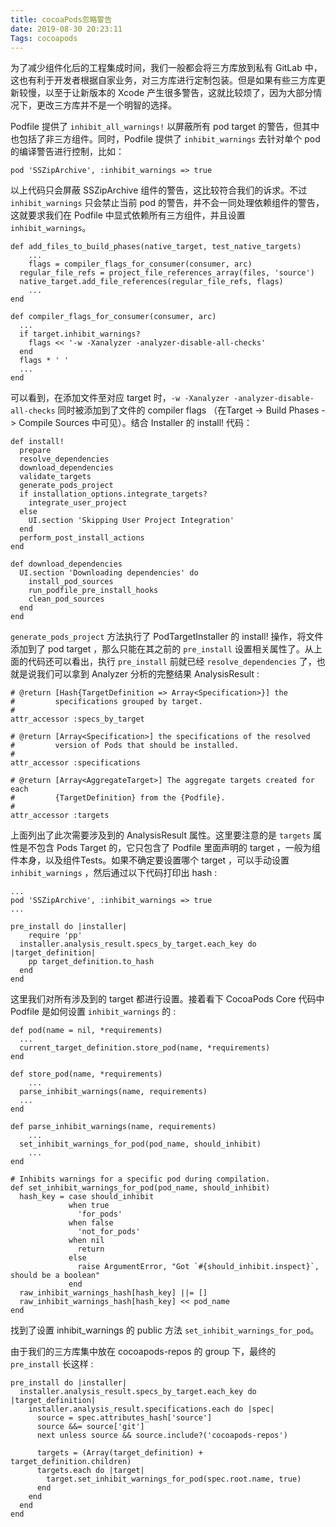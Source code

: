 ```yaml
---
title: cocoaPods忽略警告
date: 2019-08-30 20:23:11
Tags: cocoapods
---
```


为了减少组件化后的工程集成时间，我们一般都会将三方库放到私有 GitLab 中，这也有利于开发者根据自家业务，对三方库进行定制包装。但是如果有些三方库更新较慢，以至于让新版本的 Xcode 产生很多警告，这就比较烦了，因为大部分情况下，更改三方库并不是一个明智的选择。

Podfile 提供了 `inhibit_all_warnings!` 以屏蔽所有 pod target 的警告，但其中也包括了非三方组件。同时，Podfile 提供了 `inhibit_warnings` 去针对单个 pod 的编译警告进行控制，比如：

```
pod 'SSZipArchive', :inhibit_warnings => true
```

以上代码只会屏蔽 SSZipArchive 组件的警告，这比较符合我们的诉求。不过 `inhibit_warnings` 只会禁止当前 pod 的警告，并不会一同处理依赖组件的警告，这就要求我们在 Podfile 中显式依赖所有三方组件，并且设置 `inhibit_warnings`。



```
def add_files_to_build_phases(native_target, test_native_targets)
	...
	flags = compiler_flags_for_consumer(consumer, arc)
  regular_file_refs = project_file_references_array(files, 'source')
  native_target.add_file_references(regular_file_refs, flags)
	...
end

def compiler_flags_for_consumer(consumer, arc)
  ...
  if target.inhibit_warnings?
    flags << '-w -Xanalyzer -analyzer-disable-all-checks'
  end
  flags * ' '
  ...
end
```

可以看到，在添加文件至对应 target 时，`-w -Xanalyzer -analyzer-disable-all-checks` 同时被添加到了文件的 compiler flags （在Target -> Build Phases -> Compile Sources 中可见）。结合 Installer 的 install! 代码：

```
def install!
  prepare
  resolve_dependencies
  download_dependencies
  validate_targets
  generate_pods_project
  if installation_options.integrate_targets?
    integrate_user_project
  else
    UI.section 'Skipping User Project Integration'
  end
  perform_post_install_actions
end

def download_dependencies
  UI.section 'Downloading dependencies' do
    install_pod_sources
    run_podfile_pre_install_hooks
    clean_pod_sources
  end
end
```

`generate_pods_project` 方法执行了 PodTargetInstaller 的 install! 操作，将文件添加到了 pod target ，那么只能在其之前的 `pre_install` 设置相关属性了。从上面的代码还可以看出，执行 `pre_install` 前就已经 `resolve_dependencies` 了，也就是说我们可以拿到 Analyzer 分析的完整结果 AnalysisResult :

```
# @return [Hash{TargetDefinition => Array<Specification>}] the
#         specifications grouped by target.
#
attr_accessor :specs_by_target

# @return [Array<Specification>] the specifications of the resolved
#         version of Pods that should be installed.
#
attr_accessor :specifications

# @return [Array<AggregateTarget>] The aggregate targets created for each
#         {TargetDefinition} from the {Podfile}.
#
attr_accessor :targets
```

上面列出了此次需要涉及到的 AnalysisResult 属性。这里要注意的是 `targets` 属性是不包含 Pods Target 的，它只包含了 Podfile 里面声明的 target ，一般为组件本身，以及组件Tests。如果不确定要设置哪个 target ，可以手动设置 `inhibit_warnings` ，然后通过以下代码打印出 hash :

```
...
pod 'SSZipArchive', :inhibit_warnings => true
...

pre_install do |installer|
	require 'pp'
  installer.analysis_result.specs_by_target.each_key do |target_definition|
  	pp target_definition.to_hash
  end
end
```

这里我们对所有涉及到的 target 都进行设置。接着看下 CocoaPods Core 代码中 Podfile 是如何设置 `inhibit_warnings` 的 :

```
def pod(name = nil, *requirements)
  ...
  current_target_definition.store_pod(name, *requirements)
end

def store_pod(name, *requirements)
	...
  parse_inhibit_warnings(name, requirements)
  ...
end

def parse_inhibit_warnings(name, requirements)
	...
  set_inhibit_warnings_for_pod(pod_name, should_inhibit)
	...
end

# Inhibits warnings for a specific pod during compilation.
def set_inhibit_warnings_for_pod(pod_name, should_inhibit)
  hash_key = case should_inhibit
             when true
               'for_pods'
             when false
               'not_for_pods'
             when nil
               return
             else
               raise ArgumentError, "Got `#{should_inhibit.inspect}`, should be a boolean"
             end
  raw_inhibit_warnings_hash[hash_key] ||= []
  raw_inhibit_warnings_hash[hash_key] << pod_name
end
```

找到了设置 inhibit_warnings 的 public 方法 `set_inhibit_warnings_for_pod`。

由于我们的三方库集中放在 cocoapods-repos 的 group 下，最终的 `pre_install` 长这样 :

```
pre_install do |installer|
  installer.analysis_result.specs_by_target.each_key do |target_definition|
    installer.analysis_result.specifications.each do |spec|
      source = spec.attributes_hash['source']
      source &&= source['git']
      next unless source && source.include?('cocoapods-repos')

      targets = (Array(target_definition) + target_definition.children)
      targets.each do |target|
        target.set_inhibit_warnings_for_pod(spec.root.name, true)
      end
    end
  end
end
```